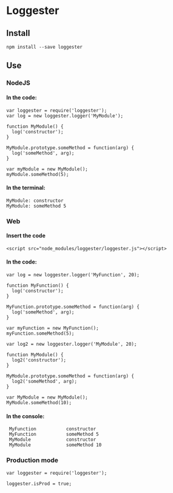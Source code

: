 # Loggester

## Install

```
npm install --save loggester
```

## Use

### NodeJS

#### In the code:

```
var loggester = require('loggester');
var log = new loggester.logger('MyModule');

function MyModule() {
  log('constructor');
}

MyModule.prototype.someMethod = function(arg) {
  log('someMethod', arg);
}

var myModule = new MyModule();
myModule.someMethod(5);
```

#### In the terminal:

```
MyModule: constructor
MyModule: someMethod 5
```

### Web

#### Insert the code

```
<script src="node_modules/loggester/loggester.js"></script>
```

#### In the code:

```
var log = new loggester.logger('MyFunction', 20);

function MyFunction() {
  log('constructor');
}

MyFunction.prototype.someMethod = function(arg) {
  log('someMethod', arg);
}

var myFunction = new MyFunction();
myFunction.someMethod(5);

var log2 = new loggester.logger('MyModule', 20);

function MyModule() {
  log2('constructor');
}

MyModule.prototype.someMethod = function(arg) {
  log2('someMethod', arg);
}

var MyModule = new MyModule();
MyModule.someMethod(10);
```

#### In the console:

```
 MyFunction           constructor
 MyFunction           someMethod 5
 MyModule             constructor
 MyModule             someMethod 10
```

### Production mode

```
var loggester = require('loggester');

loggester.isProd = true;
```